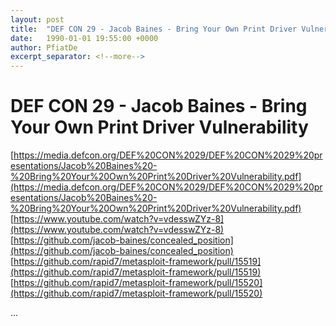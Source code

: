```yaml
---
layout: post
title:  "DEF CON 29 - Jacob Baines - Bring Your Own Print Driver Vulnerability"
date:   1990-01-01 19:55:00 +0000
author: PfiatDe
excerpt_separator: <!--more-->
---
```


# DEF CON 29 - Jacob Baines - Bring Your Own Print Driver Vulnerability
[https://media.defcon.org/DEF%20CON%2029/DEF%20CON%2029%20presentations/Jacob%20Baines%20-%20Bring%20Your%20Own%20Print%20Driver%20Vulnerability.pdf](https://media.defcon.org/DEF%20CON%2029/DEF%20CON%2029%20presentations/Jacob%20Baines%20-%20Bring%20Your%20Own%20Print%20Driver%20Vulnerability.pdf)
[https://www.youtube.com/watch?v=vdesswZYz-8](https://www.youtube.com/watch?v=vdesswZYz-8)
[https://github.com/jacob-baines/concealed_position](https://github.com/jacob-baines/concealed_position)
[https://github.com/rapid7/metasploit-framework/pull/15519](https://github.com/rapid7/metasploit-framework/pull/15519)
[https://github.com/rapid7/metasploit-framework/pull/15520](https://github.com/rapid7/metasploit-framework/pull/15520)

...
<!--more-->
